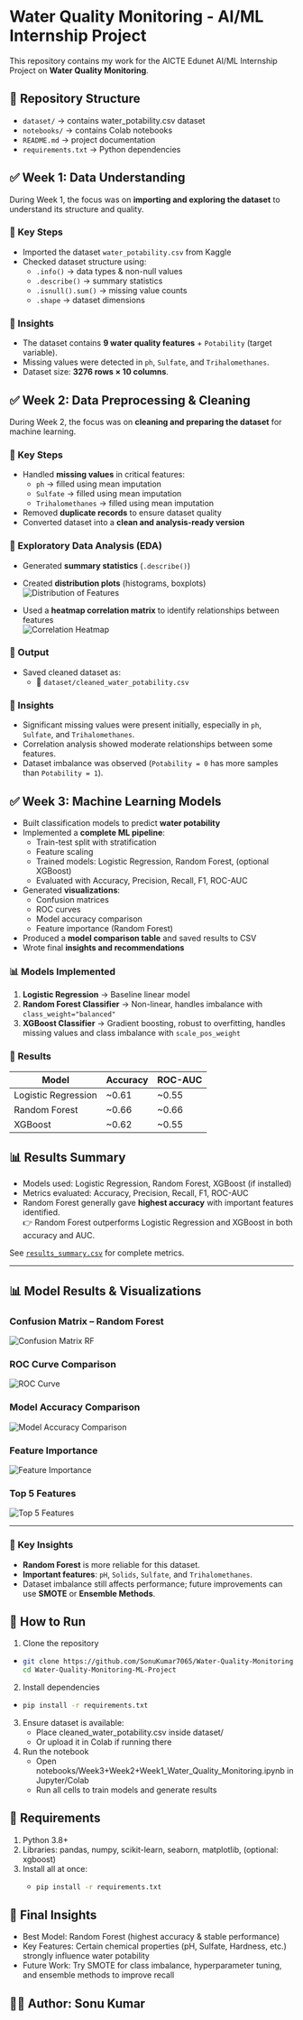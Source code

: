 # Water Quality Monitoring - AI/ML Internship Project

This repository contains my work for the AICTE Edunet AI/ML Internship Project on **Water Quality Monitoring**.

## 📂 Repository Structure
- `dataset/` → contains water_potability.csv dataset  
- `notebooks/` → contains Colab notebooks  
- `README.md` → project documentation  
- `requirements.txt` → Python dependencies  

## ✅ Week 1: Data Understanding  

During Week 1, the focus was on **importing and exploring the dataset** to understand its structure and quality.  

### 🔹 Key Steps
- Imported the dataset `water_potability.csv` from Kaggle  
- Checked dataset structure using:  
  - `.info()` → data types & non-null values  
  - `.describe()` → summary statistics  
  - `.isnull().sum()` → missing value counts  
  - `.shape` → dataset dimensions

### 🔹 Insights
- The dataset contains **9 water quality features** + `Potability` (target variable).  
- Missing values were detected in `ph`, `Sulfate`, and `Trihalomethanes`.  
- Dataset size: **3276 rows × 10 columns**.  


## ✅ Week 2: Data Preprocessing & Cleaning  

During Week 2, the focus was on **cleaning and preparing the dataset** for machine learning.  

### 🔹 Key Steps
- Handled **missing values** in critical features:  
  - `ph` → filled using mean imputation  
  - `Sulfate` → filled using mean imputation  
  - `Trihalomethanes` → filled using mean imputation  
- Removed **duplicate records** to ensure dataset quality  
- Converted dataset into a **clean and analysis-ready version**  

### 🔹 Exploratory Data Analysis (EDA)
- Generated **summary statistics** (`.describe()`)  
- Created **distribution plots** (histograms, boxplots)  
  ![Distribution of Features](images/distribution.png)  

- Used a **heatmap correlation matrix** to identify relationships between features  
  ![Correlation Heatmap](images/heatmap.png)  

### 🔹 Output
- Saved cleaned dataset as:  
  - 📂 `dataset/cleaned_water_potability.csv`  

### 🔹 Insights
- Significant missing values were present initially, especially in `ph`, `Sulfate`, and `Trihalomethanes`.  
- Correlation analysis showed moderate relationships between some features.  
- Dataset imbalance was observed (`Potability = 0` has more samples than `Potability = 1`).  


## ✅ Week 3: Machine Learning Models
- Built classification models to predict **water potability**
- Implemented a **complete ML pipeline**:
  - Train-test split with stratification  
  - Feature scaling  
  - Trained models: Logistic Regression, Random Forest, (optional XGBoost)  
  - Evaluated with Accuracy, Precision, Recall, F1, ROC-AUC  
- Generated **visualizations**:
  - Confusion matrices  
  - ROC curves  
  - Model accuracy comparison  
  - Feature importance (Random Forest)  
- Produced a **model comparison table** and saved results to CSV  
- Wrote final **insights and recommendations** 

### 📊 Models Implemented
1. **Logistic Regression** → Baseline linear model  
2. **Random Forest Classifier** → Non-linear, handles imbalance with `class_weight="balanced"`
3. **XGBoost Classifier** → Gradient boosting, robust to overfitting, handles missing values and class imbalance with `scale_pos_weight`

### 🔹 Results
| Model                | Accuracy | ROC-AUC |
|-----------------------|----------|---------|
| Logistic Regression   | ~0.61    | ~0.55   |
| Random Forest         | ~0.66    | ~0.66   |
| XGBoost               | ~0.62    | ~0.55   |

## 📊 Results Summary
- Models used: Logistic Regression, Random Forest, XGBoost (if installed)  
- Metrics evaluated: Accuracy, Precision, Recall, F1, ROC-AUC  
- Random Forest generally gave **highest accuracy** with important features identified.  
👉 Random Forest outperforms Logistic Regression and XGBoost in both accuracy and AUC.

See [`results_summary.csv`](./results_summary.csv) for complete metrics.

---

## 📊 Model Results & Visualizations  

### Confusion Matrix – Random Forest  
![Confusion Matrix RF](images/confusion_matrix_rf.png)  

### ROC Curve Comparison  
![ROC Curve](images/roc_curve_rf.png)  

### Model Accuracy Comparison  
![Model Accuracy Comparison](images/model_accuracy.png)  

### Feature Importance  
![Feature Importance](images/feature_importance.png)  

### Top 5 Features  
![Top 5 Features](images/top5_features.png)  

---

### 🔹 Key Insights
- **Random Forest** is more reliable for this dataset.  
- **Important features**: `pH`, `Solids`, `Sulfate`, and `Trihalomethanes`.  
- Dataset imbalance still affects performance; future improvements can use **SMOTE** or **Ensemble Methods**.  

## 🚀 How to Run
1. Clone the repository  
 - ```bash
   git clone https://github.com/SonuKumar7065/Water-Quality-Monitoring-ML-Project.git
   cd Water-Quality-Monitoring-ML-Project
2. Install dependencies
  - ```bash
    pip install -r requirements.txt
3. Ensure dataset is available:
   - Place cleaned_water_potability.csv inside dataset/
   - Or upload it in Colab if running there
4. Run the notebook
   - Open notebooks/Week3+Week2+Week1_Water_Quality_Monitoring.ipynb in Jupyter/Colab
   - Run all cells to train models and generate results

## 🔧 Requirements
1. Python 3.8+
2. Libraries: pandas, numpy, scikit-learn, seaborn, matplotlib, (optional: xgboost)
3. Install all at once:
   - ```bash
     pip install -r requirements.txt

## 📝 Final Insights
- Best Model: Random Forest (highest accuracy & stable performance)
- Key Features: Certain chemical properties (pH, Sulfate, Hardness, etc.) strongly influence water potability
- Future Work: Try SMOTE for class imbalance, hyperparameter tuning, and ensemble methods to improve recall

## 👨‍💻 Author: Sonu Kumar
